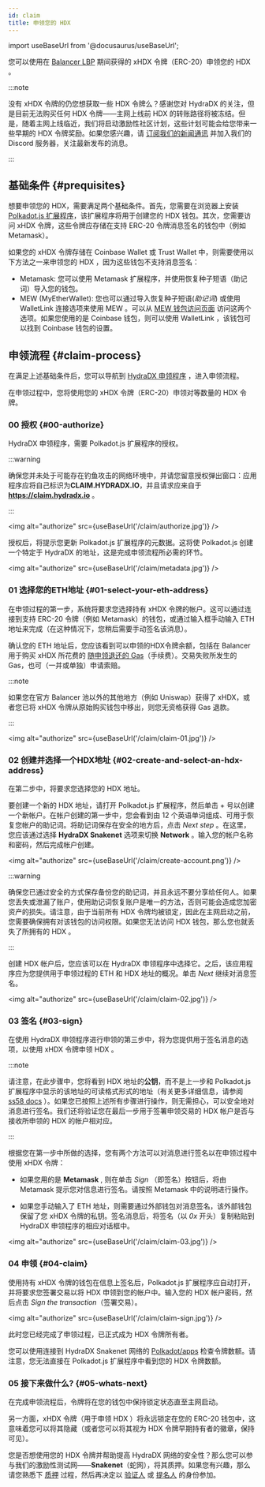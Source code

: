 ```yaml
---
id: claim
title: 申领您的 HDX
---
```


import useBaseUrl from '@docusaurus/useBaseUrl';

您可以使用在 [Balancer LBP](https://hydradx.substack.com/p/lbp-announcement) 期间获得的 xHDX 令牌（ERC-20）申领您的 HDX 。 

:::note

没有 xHDX 令牌的仍您想获取一些 HDX 令牌么？感谢您对 HydraDX 的关注，但是目前无法购买任何 HDX 令牌——主网上线前 HDX 的转账路径将被冻结。但是，随着主网上线临近，我们将启动激励性社区计划，这些计划可能会给您带来一些早期的 HDX 令牌奖励。如果您感兴趣，请 [订阅我们的新闻通讯](https://hydradx.substack.com) 并加入我们的 Discord 服务器，关注最新发布的消息。

:::

## 基础条件 {#prequisites}

想要申领您的 HDX，需要满足两个基础条件。首先，您需要在浏览器上安装 [Polkadot.js 扩展程序](https://polkadot.js.org/extension/)，该扩展程序将用于创建您的 HDX 钱包。其次，您需要访问 xHDX 令牌，这些令牌应存储在支持 ERC-20 令牌消息签名的钱包中（例如 Metamask）。

如果您的 xHDX 令牌存储在 Coinbase Wallet 或 Trust Wallet 中，则需要使用以下方法之一来申领您的 HDX ，因为这些钱包不支持消息签名：
* Metamask: 您可以使用 Metamask 扩展程序，并使用恢复种子短语（助记词）导入您的钱包。
* MEW (MyEtherWallet): 您也可以通过导入恢复种子短语(*助记词*) 或使用 WalletLink 连接选项来使用 MEW 。可以从 [MEW 钱包访问页面](https://www.myetherwallet.com/access-my-wallet) 访问这两个选项。如果您使用的是 Coinbase 钱包，则可以使用 WalletLink ，该钱包可以找到 Coinbase 钱包的设置。

## 申领流程 {#claim-process}

在满足上述基础条件后，您可以导航到 [HydraDX 申领程序](https://claim.hydradx.io) ，进入申领流程。

在申领过程中，您将使用您的 xHDX 令牌（ERC-20）申领对等数量的 HDX 令牌。

### 00 授权 {#00-authorize}

HydraDX 申领程序，需要 Polkadot.js 扩展程序的授权。

:::warning

确保您并未处于可能存在钓鱼攻击的网络环境中，并请您留意授权弹出窗口：应用程序应将自己标识为**CLAIM.HYDRADX.IO**，并且请求应来自于 **https://claim.hydradx.io** 。

:::

<img alt="authorize" src={useBaseUrl('/claim/authorize.jpg')} />

授权后，将提示您更新 Polkadot.js 扩展程序的元数据。这将使 Polkadot.js 创建一个特定于 HydraDX 的地址，这是完成申领流程所必需的环节。

<img alt="authorize" src={useBaseUrl('/claim/metadata.jpg')} />

### 01 选择您的ETH地址 {#01-select-your-eth-address}

在申领过程的第一步，系统将要求您选择持有 xHDX 令牌的帐户。这可以通过连接到支持 ERC-20 令牌（例如 Metamask）的钱包，或通过输入框手动输入 ETH 地址来完成（在这种情况下，您稍后需要手动签名该消息）。

确认您的 ETH 地址后，您应该看到可以申领的HDX令牌余额，包括在 Balancer 用于购买 xHDX 所花费的 [随申领退还的 Gas](https://hydradx.substack.com/p/first-governance-vote)（手续费）。交易失败所发生的 Gas，也可（一并或单独）申请索赔。

:::note

如果您在官方 Balancer 池以外的其他地方（例如 Uniswap）获得了 xHDX，或者您已将 xHDX 令牌从原始购买钱包中移出，则您无资格获得 Gas 退款。

:::

<img alt="authorize" src={useBaseUrl('/claim/claim-01.jpg')} />

### 02 创建并选择一个HDX地址 {#02-create-and-select-an-hdx-address}

在第二步中，将要求您选择您的 HDX 地址。

要创建一个新的 HDX 地址，请打开 Polkadot.js 扩展程序，然后单击 + 号以创建一个新帐户。在帐户创建的第一步中，您会看到由 12 个英语单词组成、可用于恢复您帐户的助记词。将助记词保存在安全的地方后，点击 *Next step* 。在这里，您应该通过选择 **HydraDX Snakenet** 选项来切换 **Network** 。输入您的帐户名称和密码，然后完成帐户创建。

<img alt="authorize" src={useBaseUrl('/claim/create-account.png')} />

:::warning 

确保您已通过安全的方式保存备份您的助记词，并且永远不要分享给任何人。如果您丢失或泄漏了账户，使用助记词恢复账户是唯一的方法，否则可能会造成您加密资产的损失。请注意，由于当前所有 HDX 令牌均被锁定，因此在主网启动之前，您需要确保拥有对该钱包的访问权限。如果您无法访问 HDX 钱包，那么您也就丢失了所拥有的 HDX 。

:::

创建 HDX 帐户后，您应该可以在 HydraDX 申领程序中选择它。之后，该应用程序应为您提供用于申领过程的 ETH 和 HDX 地址的概况。单击 *Next* 继续对消息签名。

<img alt="authorize" src={useBaseUrl('/claim/claim-02.jpg')} />

### 03 签名 {#03-sign}

在使用 HydraDX 申领程序进行申领的第三步中，将为您提供用于签名消息的选项，以使用 xHDX 令牌申领 HDX 。

:::note

请注意，在此步骤中，您将看到 HDX 地址的**公钥**，而不是上一步和 Polkadot.js 扩展程序中显示的该地址的可读格式形式的地址（有关更多详细信息，请参阅 [ss58 docs](https://polkadot.js.org/docs/keyring/start/ss58) ）。如果您已按照上述所有步骤进行操作，则无需担心，可以安全地对消息进行签名。我们还将验证您在最后一步用于签署申领交易的 HDX 帐户是否与接收所申领的 HDX 的帐户相对应。

:::

根据您在第一步中所做的选择，您有两个方法可以对消息进行签名以在申领过程中使用 xHDX 令牌：

* 如果您用的是 **Metamask** , 则在单击 *Sign* （即签名）按钮后，将由 Metamask 提示您对信息进行签名。请按照 Metamask 中的说明进行操作。 

* 如果您手动输入了 ETH 地址，则需要通过外部钱包对消息签名，该外部钱包保留了您 xHDX 令牌的私钥。签名消息后，将签名（以 *0x* 开头）复制粘贴到 HydraDX 申领程序的相应对话框中。

<img alt="authorize" src={useBaseUrl('/claim/claim-03.jpg')} />

### 04 申领 {#04-claim}

使用持有 xHDX 令牌的钱包在信息上签名后，Polkadot.js 扩展程序应自动打开，并将要求您签署交易以将 HDX 申领到您的帐户中。输入您的 HDX 帐户密码，然后点击 *Sign the transaction*（签署交易）。

<img alt="authorize" src={useBaseUrl('/claim/claim-sign.jpg')} />

此时您已经完成了申领过程，已正式成为 HDX 令牌所有者。

您可以使用连接到 HydraDX Snakenet 网络的 [Polkadot/apps](https://polkadot.js.org/apps/?rpc=wss%3A%2F%2Frpc-01.snakenet.hydradx.io#/accounts) 检查令牌数额。请注意，您无法直接在 Polkadot.js 扩展程序中看到您的 HDX 令牌数额。

### 05 接下来做什么? {#05-whats-next}

在完成申领流程后，令牌将在您的钱包中保持锁定状态直至主网启动。 

另一方面，xHDX 令牌（用于申领 HDX ）将永远锁定在您的 ERC-20 钱包中，这意味着您可以将其隐藏（或者您可以将其视为 HDX 令牌早期持有者的徽章，保持可见）。

您是否想使用您的 HDX 令牌并帮助提高 HydraDX 网络的安全性？那么您可以参与我们的激励性测试网——**Snakenet**（蛇网），将其质押。如果您有兴趣，那么请您熟悉下 [质押](/staking) 过程，然后再决定以 [验证人](/start_validating) 或 [提名人](/start_nominating) 的身份参加。
